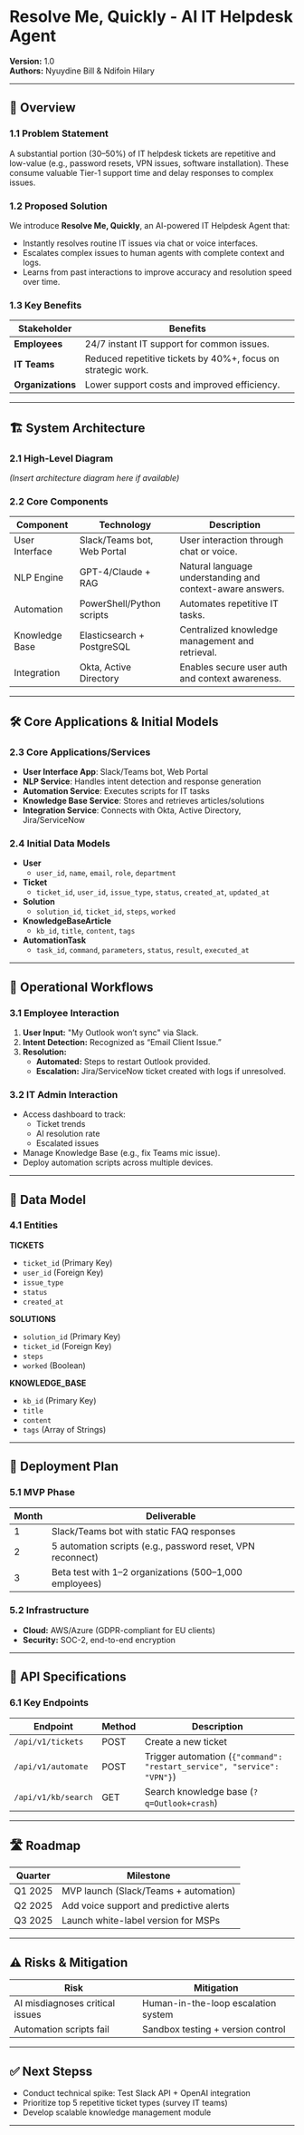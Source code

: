# Resolve Me, Quickly - AI IT Helpdesk Agent

**Version:** 1.0  
**Authors:** Nyuydine Bill & Ndifoin Hilary

---

## 📘 Overview

### 1.1 Problem Statement

A substantial portion (30–50%) of IT helpdesk tickets are repetitive and low-value (e.g., password resets, VPN issues, software installation). These consume valuable Tier-1 support time and delay responses to complex issues.

### 1.2 Proposed Solution

We introduce **Resolve Me, Quickly**, an AI-powered IT Helpdesk Agent that:

- Instantly resolves routine IT issues via chat or voice interfaces.
- Escalates complex issues to human agents with complete context and logs.
- Learns from past interactions to improve accuracy and resolution speed over time.

### 1.3 Key Benefits

| Stakeholder | Benefits |
|-------------|----------|
| **Employees** | 24/7 instant IT support for common issues. |
| **IT Teams** | Reduced repetitive tickets by 40%+, focus on strategic work. |
| **Organizations** | Lower support costs and improved efficiency. |

---

## 🏗️ System Architecture

### 2.1 High-Level Diagram

*(Insert architecture diagram here if available)*

### 2.2 Core Components

| Component        | Technology                                | Description                                                  |
|------------------|--------------------------------------------|--------------------------------------------------------------|
| User Interface   | Slack/Teams bot, Web Portal               | User interaction through chat or voice.                      |
| NLP Engine       | GPT-4/Claude + RAG                        | Natural language understanding and context-aware answers.    |
| Automation       | PowerShell/Python scripts                 | Automates repetitive IT tasks.                               |
| Knowledge Base   | Elasticsearch + PostgreSQL                | Centralized knowledge management and retrieval.              |
| Integration      | Okta, Active Directory                    | Enables secure user auth and context awareness.              |

---

## 🛠️ Core Applications & Initial Models

### 2.3 Core Applications/Services

- **User Interface App**: Slack/Teams bot, Web Portal
- **NLP Service**: Handles intent detection and response generation
- **Automation Service**: Executes scripts for IT tasks
- **Knowledge Base Service**: Stores and retrieves articles/solutions
- **Integration Service**: Connects with Okta, Active Directory, Jira/ServiceNow

### 2.4 Initial Data Models

- **User**
  - `user_id`, `name`, `email`, `role`, `department`
- **Ticket**
  - `ticket_id`, `user_id`, `issue_type`, `status`, `created_at`, `updated_at`
- **Solution**
  - `solution_id`, `ticket_id`, `steps`, `worked`
- **KnowledgeBaseArticle**
  - `kb_id`, `title`, `content`, `tags`
- **AutomationTask**
  - `task_id`, `command`, `parameters`, `status`, `result`, `executed_at`

---

## 🔄 Operational Workflows

### 3.1 Employee Interaction

1. **User Input:** "My Outlook won’t sync" via Slack.  
2. **Intent Detection:** Recognized as “Email Client Issue.”  
3. **Resolution:**
   - **Automated:** Steps to restart Outlook provided.
   - **Escalation:** Jira/ServiceNow ticket created with logs if unresolved.

### 3.2 IT Admin Interaction

- Access dashboard to track:
  - Ticket trends
  - AI resolution rate
  - Escalated issues  
- Manage Knowledge Base (e.g., fix Teams mic issue).
- Deploy automation scripts across multiple devices.

---

## 🧩 Data Model

### 4.1 Entities

**TICKETS**
- `ticket_id` (Primary Key)
- `user_id` (Foreign Key)
- `issue_type`
- `status`
- `created_at`

**SOLUTIONS**
- `solution_id` (Primary Key)
- `ticket_id` (Foreign Key)
- `steps`
- `worked` (Boolean)

**KNOWLEDGE_BASE**
- `kb_id` (Primary Key)
- `title`
- `content`
- `tags` (Array of Strings)

---

## 🚀 Deployment Plan

### 5.1 MVP Phase

| Month | Deliverable |
|-------|-------------|
| 1     | Slack/Teams bot with static FAQ responses |
| 2     | 5 automation scripts (e.g., password reset, VPN reconnect) |
| 3     | Beta test with 1–2 organizations (500–1,000 employees) |

### 5.2 Infrastructure

- **Cloud:** AWS/Azure (GDPR-compliant for EU clients)  
- **Security:** SOC-2, end-to-end encryption

---

## 📡 API Specifications

### 6.1 Key Endpoints

| Endpoint           | Method | Description |
|--------------------|--------|-------------|
| `/api/v1/tickets`  | POST   | Create a new ticket |
| `/api/v1/automate` | POST   | Trigger automation (`{"command": "restart_service", "service": "VPN"}`) |
| `/api/v1/kb/search`| GET    | Search knowledge base (`?q=Outlook+crash`) |

---

## 🛣️ Roadmap

| Quarter   | Milestone                          |
|-----------|------------------------------------|
| Q1 2025   | MVP launch (Slack/Teams + automation) |
| Q2 2025   | Add voice support and predictive alerts |
| Q3 2025   | Launch white-label version for MSPs |

---

## ⚠️ Risks & Mitigation

| Risk                             | Mitigation                               |
|----------------------------------|-------------------------------------------|
| AI misdiagnoses critical issues | Human-in-the-loop escalation system       |
| Automation scripts fail         | Sandbox testing + version control         |

---

## ✅ Next Stepss

- Conduct technical spike: Test Slack API + OpenAI integration  
- Prioritize top 5 repetitive ticket types (survey IT teams)  
- Develop scalable knowledge management module  

---
